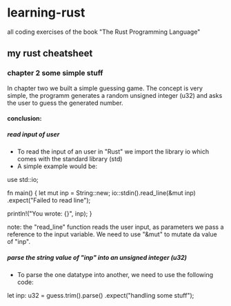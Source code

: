 # learning-rust
all coding exercises of the book "The Rust Programming Language"


## my rust cheatsheet
### chapter 2 some simple stuff
In chapter two we built a simple guessing game. The concept is very simple, the programm generates a random unsigned integer (u32) and asks the user to guess the generated number.

#### conclusion:
##### read input of user
- To read the input of an user in "Rust" we import the library io which comes with the standard library (std)
- A simple example would be:

use std::io;

fn main() {
let mut inp = String::new;
io::stdin().read_line(&mut inp)
  .expect("Failed to read line");
  
 println!("You wrote: {}", inp);
}

note: the "read_line" function reads the user input, as parameters we pass a reference to the input variable. We need to use "&mut" to mutate da value of "inp".

##### parse the string value of "inp" into an unsigned integer (u32)
- To parse the one datatype into another, we need to use the following code:

let inp: u32 = guess.trim().parse()
    .expect("handling some stuff");
    

